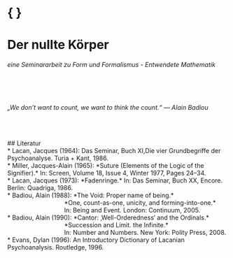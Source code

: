 
# { }


# Der nullte Körper <br>

###### eine Seminararbeit zu Form und Formalismus - Entwendete Mathematik <br>
<br>
<br>

*„We don’t want to count, we want to think the count.“ — Alain Badiou* <br>

<br>
<br>
<br>
## Literatur <br>
* Lacan, Jacques (1964): Das Seminar, Buch XI,Die vier Grundbegriffe der Psychoanalyse. Turia + Kant, 1986. <br>			      
* Miller, Jacques-Alain (1965): *Suture (Elements of the Logic of the Signifier).* In: Screen, Volume 18, Issue 4, Winter 1977, Pages 24–34.<br>
* Lacan, Jacques (1973): *Fadenringe.* In: Das Seminar, Buch XX, Encore. Berlin: Quadriga, 1986. <br>
* Badiou, Alain (1988): *The Void: Proper name of being.* <br>
&emsp;&emsp;&emsp;&emsp;&emsp;&emsp;&emsp;&emsp;&emsp; *One, count-as-one, unicity, and forming-into-one.* <br>
&emsp;&emsp;&emsp;&emsp;&emsp;&emsp;&emsp;&emsp;&emsp; In: Being and Event. London: Continuum, 2005. <br>
* Badiou, Alain (1990): *Cantor: ‚Well-Orderedness‘ and the Ordinals.* <br>
&emsp;&emsp;&emsp;&emsp;&emsp;&emsp;&emsp;&emsp;&emsp; *Succession and Limit. the Infinite.* <br>
&emsp;&emsp;&emsp;&emsp;&emsp;&emsp;&emsp;&emsp;&emsp; In: Number and Numbers. New York: Polity Press, 2008.<br>
* Evans, Dylan (1996):  An Introductory Dictionary of Lacanian Psychoanalysis. Routledge, 1996. <br>
